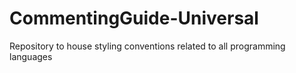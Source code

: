 # CommentingGuide-Universal
Repository to house styling conventions related to all programming languages
